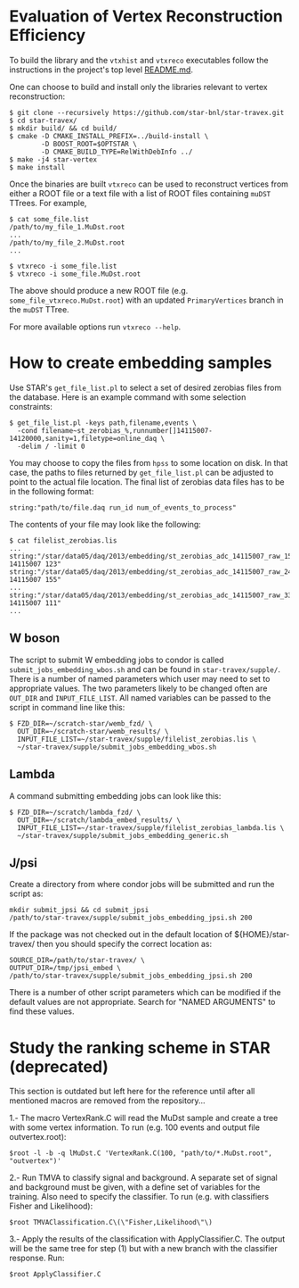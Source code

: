 Evaluation of Vertex Reconstruction Efficiency
==============================================

To build the library and the `vtxhist` and `vtxreco` executables follow the
instructions in the project's top level [README.md](../../README.md).

One can choose to build and install only the libraries relevant to vertex
reconstruction:

    $ git clone --recursively https://github.com/star-bnl/star-travex.git
    $ cd star-travex/
    $ mkdir build/ && cd build/
    $ cmake -D CMAKE_INSTALL_PREFIX=../build-install \
            -D BOOST_ROOT=$OPTSTAR \
            -D CMAKE_BUILD_TYPE=RelWithDebInfo ../
    $ make -j4 star-vertex
    $ make install

Once the binaries are built `vtxreco` can be used to reconstruct vertices from
either a ROOT file or a text file with a list of ROOT files containing `muDST`
TTrees. For example,

    $ cat some_file.list
    /path/to/my_file_1.MuDst.root
    ...
    /path/to/my_file_2.MuDst.root
    ...

    $ vtxreco -i some_file.list
    $ vtxreco -i some_file.MuDst.root
 
The above should produce a new ROOT file (e.g. `some_file_vtxreco.MuDst.root`)
with an updated `PrimaryVertices` branch in the `muDST` TTree.

For more available options run `vtxreco --help`.


How to create embedding samples
===============================

Use STAR's `get_file_list.pl` to select a set of desired zerobias files from the
database. Here is an example command with some selection constraints:

    $ get_file_list.pl -keys path,filename,events \
      -cond filename~st_zerobias_%,runnumber[]14115007-14120000,sanity=1,filetype=online_daq \
      -delim / -limit 0

You may choose to copy the files from `hpss` to some location on disk. In that
case, the paths to files returned by `get_file_list.pl` can be adjusted to point
to the actual file location. The final list of zerobias data files has to be in
the following format:

    string:"path/to/file.daq run_id num_of_events_to_process"

The contents of your file may look like the following:

    $ cat filelist_zerobias.lis
    ...
    string:"/star/data05/daq/2013/embedding/st_zerobias_adc_14115007_raw_1540001.daq 14115007 123"
    string:"/star/data05/daq/2013/embedding/st_zerobias_adc_14115007_raw_2440001.daq 14115007 155"
    ...
    string:"/star/data05/daq/2013/embedding/st_zerobias_adc_14115007_raw_3330001.daq 14115007 111"
    ...


W boson
-------

The script to submit W embedding jobs to condor is called
`submit_jobs_embedding_wbos.sh` and can be found in `star-travex/supple/`. There
is a number of named parameters which user may need to set to appropriate
values. The two parameters likely to be changed often are `OUT_DIR` and
`INPUT_FILE_LIST`. All named variables can be passed to the script in command
line like this:

    $ FZD_DIR=~/scratch-star/wemb_fzd/ \
      OUT_DIR=~/scratch-star/wemb_results/ \
      INPUT_FILE_LIST=~/star-travex/supple/filelist_zerobias.lis \
      ~/star-travex/supple/submit_jobs_embedding_wbos.sh


Lambda
------

A command submitting embedding jobs can look like this:

    $ FZD_DIR=~/scratch/lambda_fzd/ \
      OUT_DIR=~/scratch/lambda_embed_results/ \
      INPUT_FILE_LIST=~/star-travex/supple/filelist_zerobias_lambda.lis \
      ~/star-travex/supple/submit_jobs_embedding_generic.sh


J/psi
-----

Create a directory from where condor jobs will be submitted and run the script
as:

    mkdir submit_jpsi && cd submit_jpsi
    /path/to/star-travex/supple/submit_jobs_embedding_jpsi.sh 200

If the package was not checked out in the default location of
${HOME}/star-travex/ then you should specify the correct location as:

    SOURCE_DIR=/path/to/star-travex/ \
    OUTPUT_DIR=/tmp/jpsi_embed \
    /path/to/star-travex/supple/submit_jobs_embedding_jpsi.sh 200

There is a number of other script parameters which can be modified if the
default values are not appropriate. Search for "NAMED ARGUMENTS" to find these
values.



Study the ranking scheme in STAR (deprecated)
=============================================

This section is outdated but left here for the reference until after all
mentioned macros are removed from the repository...

1.- The macro VertexRank.C will read the MuDst sample and create a tree with some vertex information. To run (e.g. 100 events and output file outvertex.root):

    $root -l -b -q lMuDst.C 'VertexRank.C(100, "path/to/*.MuDst.root", "outvertex")'

2.- Run TMVA to classify signal and background. A separate set of signal and background must be given, with a define set of variables for the training. Also need to specify the classifier. To run (e.g. with classifiers Fisher and Likelihood):

    $root TMVAClassification.C\(\"Fisher,Likelihood\"\)

3.- Apply the results of the classification with ApplyClassifier.C. The output will be the same tree for step (1) but with a new branch with the classifier response. Run:

    $root ApplyClassifier.C
